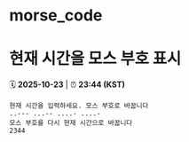# morse_code
# 현재 시간을 모스 부호 표시
<!-- MORSE_TIME_START -->
🗓️ **2025-10-23** | ⏰ **23:44 (KST)**

```
현재 시간을 입력하세요. 모스 부호로 바꿉니다
..--- ...-- ....- ....-
모스 부호를 다시 현재 시간으로 바꿉니다
2344
```
<!-- MORSE_TIME_END -->
